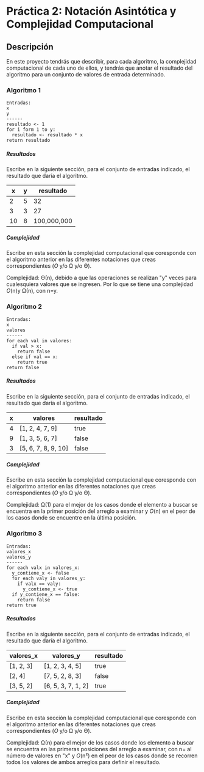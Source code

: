 # Práctica 2: Notación Asintótica y Complejidad Computacional
## Descripción

En este proyecto tendrás que describir, para cada algoritmo, la complejidad computacional de cada uno de ellos, y tendrás que anotar el resultado del algoritmo para un conjunto de valores de entrada determinado.

### Algoritmo 1
```
Entradas:
x
y
------
resultado <- 1
for i form 1 to y:
  resultado <- resultado * x
return resultado
```

##### Resultados
Escribe en la siguiente sección, para el conjunto de entradas indicado, el resultado que daría el algoritmo.

|x|y|resultado|
|-|-|-|
|2|5|32|
|3|3|27|
|10|8|100,000,000|


##### Complejidad
Escribe en esta sección la complejidad computacional que coresponde con el algoritmo anterior en las diferentes notaciones que creas correspondientes (*O* y/o Ω y/o Θ).

Complejidad: Θ(n), debido a que las operaciones se realizan "y" veces para cualesquiera valores que se ingresen. Por lo que se tiene una complejidad *O*(n)y Ω(n), con n=y.

### Algoritmo 2
```
Entradas:
x
valores
------
for each val in valores:
  if val > x:
    return false
  else if val == x:
    return true
return false
```

##### Resultados
Escribe en la siguiente sección, para el conjunto de entradas indicado, el resultado que daría el algoritmo.

|x|valores|resultado|
|-|-|-|
|4|[1, 2, 4, 7, 9]|true|
|9|[1, 3, 5, 6, 7]|false|
|3|[5, 6, 7, 8, 9, 10]|false|


##### Complejidad
Escribe en esta sección la complejidad computacional que coresponde con el algoritmo anterior en las diferentes notaciones que creas correspondientes (*O* y/o Ω y/o Θ).

Complejidad: 
Ω(1) para el mejor de los casos donde el elemento a buscar se encuentra en la primer posición del arreglo a examinar y
*O*(n) en el peor de los casos donde se encuentre en la última posición. 

### Algoritmo 3
```
Entradas:
valores_x
valores_y
------
for each valx in valores_x:
  y_contiene_x <- false
  for each valy in valores_y:
    if valx == valy:
      y_contiene_x <- true
  if y_contiene_x == false:
    return false
return true
```

##### Resultados
Escribe en la siguiente sección, para el conjunto de entradas indicado, el resultado que daría el algoritmo.

|valores_x|valores_y|resultado|
|-|-|-|
|[1, 2, 3]|[1, 2, 3, 4, 5]|true|
|[2, 4]|[7, 5, 2, 8, 3]|false|
|[3, 5, 2]|[6, 5, 3, 7, 1, 2]|true|


##### Complejidad
Escribe en esta sección la complejidad computacional que coresponde con el algoritmo anterior en las diferentes notaciones que creas correspondientes (*O* y/o Ω y/o Θ).

Complejidad: Ω(n) para el mejor de los casos donde los elemento a buscar se encuentra en las primeras posiciones del arreglo a examinar, con n= al número de valores en "x" y
*O*(n²) en el peor de los casos donde se recorren todos los valores de ambos arreglos para definir el resultado. 
